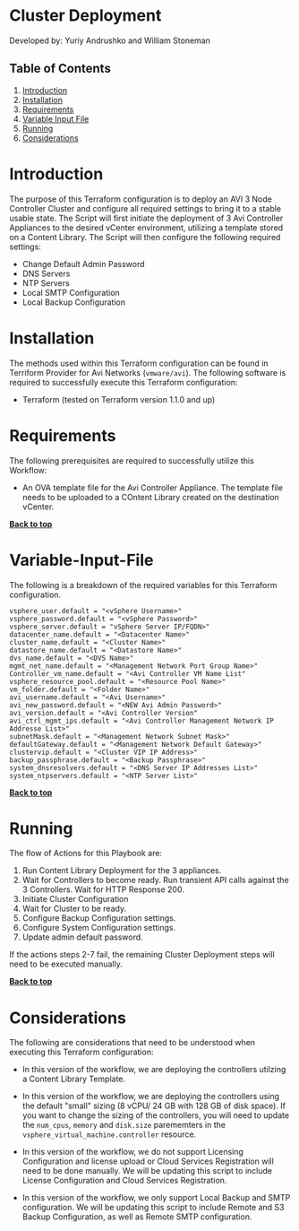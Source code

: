 # Cluster Deployment

Developed by:  Yuriy Andrushko and William Stoneman

## Table of Contents
1.	[Introduction](#Introduction)
1.	[Installation](#Installation)
1.	[Requirements](#Requirements)
1.	[Variable Input File](#Variable-Input-File)
1.	[Running](#Running)
1.	[Considerations](#Considerations)

# Introduction

The purpose of this Terraform configuration is to deploy an AVI 3 Node Controller Cluster and configure all required settings to bring it to a stable usable state. The Script will first initiate the deployment of 3 Avi Controller Appliances to the desired vCenter environment, utilizing a template stored on a Content Library.  The Script will then configure the following required settings:

* Change Default Admin Password
* DNS Servers
* NTP Servers
* Local SMTP Configuration
* Local Backup Configuration

# Installation

The methods used within this Terraform configuration can be found in Terriform Provider for Avi Networks  (`vmware/avi`). The following software is required to successfully execute this Terraform configuration:

- Terraform (tested on Terraform version 1.1.0 and up)

# Requirements

The following prerequisites are required to successfully utilize this Workflow:

*  An OVA template file for the Avi Controller Appliance. The template file needs to be uploaded to a COntent Library created on the destination vCenter.

**[Back to top](#table-of-contents)**

# Variable-Input-File

The following is a breakdown of the required variables for this Terraform configuration.

```hcl
vsphere_user.default = "<vSphere Username>"
vsphere_password.default = "<vSphere Password>"
vsphere_server.default = "vSphere Server IP/FQDN>"
datacenter_name.default = "<Datacenter Name>"
cluster_name.default = "<Cluster Name>"
datastore_name.default = "<Datastore Name>"
dvs_name.default = "<DVS Name>"
mgmt_net_name.default = "<Management Network Port Group Name>"
Controller_vm_name.default = "<Avi Controller VM Name List"
vsphere_resource_pool.default = "<Resource Pool Name>"
vm_folder.default = "<Folder Name>"
avi_username.default = "<Avi Username>"
avi_new_password.default = "<NEW Avi Admin Password>"
avi_version.default = "<Avi Controller Version"
avi_ctrl_mgmt_ips.default = "<Avi Controller Management Network IP Addresse List>"
subnetMask.default = "<Management Network Subnet Mask>"
defaultGateway.default = "<Management Network Default Gateway>"
clustervip.default = "<Cluster VIP IP Address>"
backup_passphrase.default = "<Backup Passphrase>"
system_dnsresolvers.default = "<DNS Server IP Addresses List>"
system_ntpservers.default = "<NTP Server List>"
```

**[Back to top](#table-of-contents)**

# Running

The flow of Actions for this Playbook are:

1. Run Content Library Deployment for the 3 appliances.
2. Wait for Controllers to become ready. Run transient API calls against the 3 Controllers. Wait for HTTP Response 200.
3. Initiate Cluster Configuration
4. Wait for Cluster to be ready.
5. Configure Backup Configuration settings.
6. Configure System Configuration settings.
7. Update admin default password.

If the actions steps 2-7 fail, the remaining Cluster Deployment steps will need to be executed manually.

**[Back to top](#table-of-contents)**

# Considerations

The following are considerations that need to be understood when executing this Terraform configuration:

*  In this version of the workflow, we are deploying the controllers utilzing a Content Library Template.

*  In this version of the workflow, we are deploying the controllers using the default "small" sizing (8 vCPU/ 24 GB with 128 GB of disk space). If you want to change the sizing of the controllers, you will need to update the `num_cpus`, `memory` and `disk.size` parememters in the `vsphere_virtual_machine.controller` resource.

*  In this version of the workflow, we do not support Licensing Configuration and license upload or Cloud Services Registration will need to be done manually. We will be updating this script to include License Configuration and Cloud Services Registration.

*  In this version of the workflow, we only support Local Backup and SMTP configuration. We will be updating this script to include Remote and S3 Backup Configuration, as well as Remote SMTP configuration.
